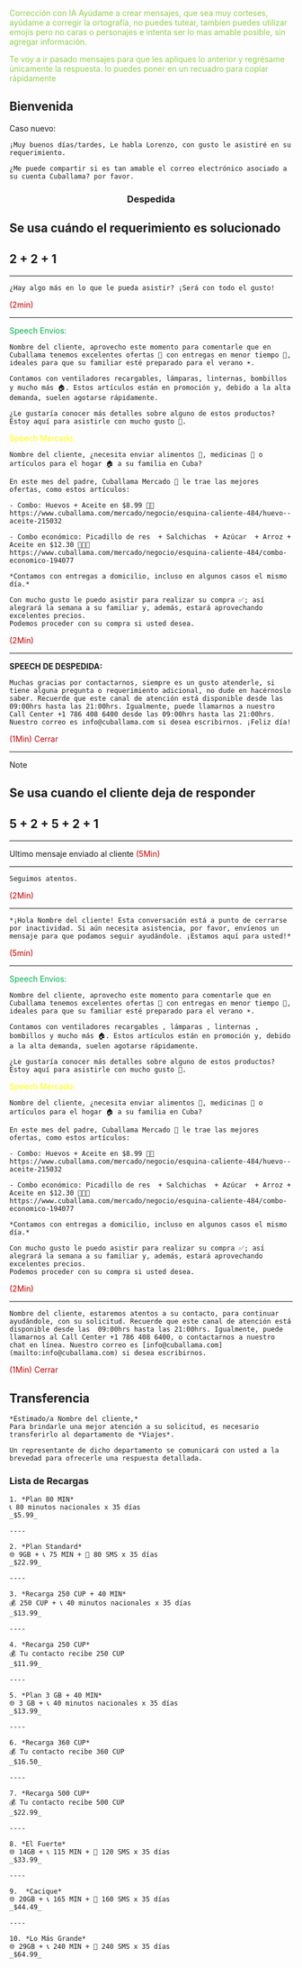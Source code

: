 <font color="#92d050">Corrección con IA</font>
<font color="#92d050">Ayúdame a crear mensajes, que sea muy corteses, ayúdame a corregir la ortografía, no puedes tutear, tambien puedes utilizar emojis pero no caras o personajes e intenta ser lo mas amable posible, sin agregar información.</font>

<font color="#92d050"> Te voy a ir pasado mensajes para que les apliques lo anterior y regrésame únicamente la respuesta. lo puedes poner en un recuadro para copiar rápidamente</font>
## Bienvenida

Caso nuevo: 

```
¡Muy buenos días/tardes, Le habla Lorenzo, con gusto le asistiré en su requerimiento. 
```

```
¿Me puede compartir si es tan amable el correo electrónico asociado a su cuenta Cuballama? por favor.
```

### <center>Despedida</center>

## Se usa cuándo el requerimiento es solucionado 
 ## 2 + 2 + 1 
---
```
¿Hay algo más en lo que le pueda asistir? ¡Será con todo el gusto!
```
<font color="#c00000">(2min)</font>

---
<font color="#00b050">Speech Envios:</font> 
```
Nombre del cliente, aprovecho este momento para comentarle que en Cuballama tenemos excelentes ofertas 🌟 con entregas en menor tiempo 🚚, ideales para que su familiar esté preparado para el verano ☀️.
 ⠀
Contamos con ventiladores recargables, lámparas, linternas, bombillos y mucho más 🏠. Estos artículos están en promoción y, debido a la alta demanda, suelen agotarse rápidamente.
 ⠀
¿Le gustaría conocer más detalles sobre alguno de estos productos? Estoy aquí para asistirle con mucho gusto 🤝. 
```

<font color="#ffff00">Speech Mercado:</font> 
```
Nombre del cliente, ¿necesita enviar alimentos 🍗, medicinas 💊 o artículos para el hogar 🏠 a su familia en Cuba?
 ⠀
En este mes del padre, Cuballama Mercado 🛒 le trae las mejores ofertas, como estos artículos:
 ⠀
- Combo: Huevos + Aceite en $8.99 🥚🍳
https://www.cuballama.com/mercado/negocio/esquina-caliente-484/huevo--aceite-215032
 ⠀
- Combo económico: Picadillo de res  + Salchichas  + Azúcar  + Arroz + Aceite en $12.30 🥩🌭🍚
https://www.cuballama.com/mercado/negocio/esquina-caliente-484/combo-economico-194077
 ⠀
*Contamos con entregas a domicilio, incluso en algunos casos el mismo día.*
 ⠀
Con mucho gusto le puedo asistir para realizar su compra ✅; así alegrará la semana a su familiar y, además, estará aprovechando excelentes precios.
Podemos proceder con su compra si usted desea.
```
 <font color="#c00000">(2Min)</font>
 
---

 **SPEECH DE DESPEDIDA:**
```
Muchas gracias por contactarnos, siempre es un gusto atenderle, si tiene alguna pregunta o requerimiento adicional, no dude en hacérnoslo saber. Recuerde que este canal de atención está disponible desde las 09:00hrs hasta las 21:00hrs. Igualmente, puede llamarnos a nuestro Call Center +1 786 408 6400 desde las 09:00hrs hasta las 21:00hrs. Nuestro correo es info@cuballama.com si desea escribirnos. ¡Feliz día!
```
 <font color="#c00000">(1Min) Cerrar</font>

---

> [!note]
> 

## Se usa cuando el cliente deja de responder
## 5 + 2 + 5 + 2 + 1

---
Ultimo mensaje enviado al cliente <font color="#c00000">(5Min)</font>

---
```
Seguimos atentos.
```
 <font color="#c00000">(2Min)</font>

---
```⁣
*¡Hola Nombre del cliente! Esta conversación está a punto de cerrarse por inactividad. Si aún necesita asistencia, por favor, envíenos un mensaje para que podamos seguir ayudándole. ¡Estamos aquí para usted!*
 ```
 <font color="#c00000">(5min)</font>
 
---
<font color="#00b050">Speech Envios:</font> 
```
Nombre del cliente, aprovecho este momento para comentarle que en Cuballama tenemos excelentes ofertas 🌟 con entregas en menor tiempo 🚚, ideales para que su familiar esté preparado para el verano ☀️.
 ⠀
Contamos con ventiladores recargables , lámparas , linternas , bombillos y mucho más 🏠. Estos artículos están en promoción y, debido a la alta demanda, suelen agotarse rápidamente.
 ⠀
¿Le gustaría conocer más detalles sobre alguno de estos productos? Estoy aquí para asistirle con mucho gusto 🤝. 
```

<font color="#ffff00">Speech Mercado:</font> 
```
Nombre del cliente, ¿necesita enviar alimentos 🍗, medicinas 💊 o artículos para el hogar 🏠 a su familia en Cuba?
 ⠀
En este mes del padre, Cuballama Mercado 🛒 le trae las mejores ofertas, como estos artículos:
 ⠀
- Combo: Huevos + Aceite en $8.99 🥚🍳
https://www.cuballama.com/mercado/negocio/esquina-caliente-484/huevo--aceite-215032
 ⠀
- Combo económico: Picadillo de res  + Salchichas  + Azúcar  + Arroz + Aceite en $12.30 🥩🌭🍚
https://www.cuballama.com/mercado/negocio/esquina-caliente-484/combo-economico-194077
 ⠀
*Contamos con entregas a domicilio, incluso en algunos casos el mismo día.*
 ⠀
Con mucho gusto le puedo asistir para realizar su compra ✅; así alegrará la semana a su familiar y, además, estará aprovechando excelentes precios.
Podemos proceder con su compra si usted desea.
```
 <font color="#c00000">(2Min)</font>
 
---
```
Nombre del cliente, estaremos atentos a su contacto, para continuar ayudándole, con su solicitud. Recuerde que este canal de atención está disponible desde las  09:00hrs hasta las 21:00hrs. Igualmente, puede llamarnos al Call Center +1 786 408 6400, o contactarnos a nuestro chat en línea. Nuestro correo es [info@cuballama.com](mailto:info@cuballama.com) si desea escribirnos.
```
 <font color="#c00000">(1Min) Cerrar</font>




## Transferencia
```
*Estimado/a Nombre del cliente,*
Para brindarle una mejor atención a su solicitud, es necesario transferirlo al departamento de *Viajes*.
 ⠀
Un representante de dicho departamento se comunicará con usted a la brevedad para ofrecerle una respuesta detallada.
```
### Lista de Recargas

```
1. *Plan 80 MIN*
📞 80 minutos nacionales x 35 días
_$5.99_
 ⠀⁣
----
⁣ ⁣⠀
2. *Plan Standard*
🌐 9GB + 📞 75 MIN + 💬 80 SMS x 35 días
_$22.99_
⁣ ⁣⠀
----
⁣ ⁣⠀
3. *Recarga 250 CUP + 40 MIN*
💰 250 CUP + 📞 40 minutos nacionales x 35 días
_$13.99_
⁣ ⁣⠀
----
⁣ ⁣⠀
4. *Recarga 250 CUP*
💰 Tu contacto recibe 250 CUP
_$11.99_
⁣ ⁣⠀
----
⁣ ⁣⠀
5. *Plan 3 GB + 40 MIN*
🌐 3 GB + 📞 40 minutos nacionales x 35 días
_$13.99_
⁣ ⁣⠀
----
⁣ ⁣⠀
6. *Recarga 360 CUP*
💰 Tu contacto recibe 360 CUP
_$16.50_
⁣ ⁣⠀
----
⁣ ⁣⠀
7. *Recarga 500 CUP*
💰 Tu contacto recibe 500 CUP
_$22.99_
⁣ ⁣⠀
----
⁣ ⁣⠀
8. *El Fuerte*
🌐 14GB + 📞 115 MIN + 💬 120 SMS x 35 días
_$33.99_
⁣ ⁣⠀
----
⁣ ⁣⠀
9.  *Cacique*
🌐 20GB + 📞 165 MIN + 💬 160 SMS x 35 días
_$44.49_
⁣ ⁣⠀
----
⁣ ⁣⠀
10. *Lo Más Grande*
🌐 29GB + 📞 240 MIN + 💬 240 SMS x 35 días
_$64.99_
 ⠀⁣
```

